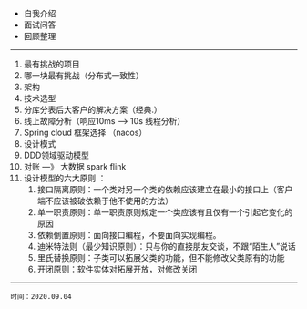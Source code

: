 - 自我介绍
- 面试问答
- 回顾整理
---
1. 最有挑战的项目
2. 哪一块最有挑战（分布式一致性）
3. 架构
4. 技术选型
5. 分库分表后大客户的解决方案（经典.）
6. 线上故障分析（响应10ms —> 10s 线程分析）
7. Spring cloud 框架选择 （nacos）
8. 设计模式
9. DDD领域驱动模型
10. 对账 —》 大数据 spark flink
11. 设计模型的六大原则 ： 
    1. 接口隔离原则：一个类对另一个类的依赖应该建立在最小的接口上（客户端不应该被破依赖于他不使用的方法）
    2. 单一职责原则：单一职责原则规定一个类应该有且仅有一个引起它变化的原因
    3. 依赖倒置原则：面向接口编程，不要面向实现编程。
    4. 迪米特法则（最少知识原则）：只与你的直接朋友交谈，不跟“陌生人”说话
    5. 里氏替换原则：子类可以拓展父类的功能，但不能修改父类原有的功能
    6. 开闭原则：软件实体对拓展开放，对修改关闭

---

````
时间：2020.09.04
````
